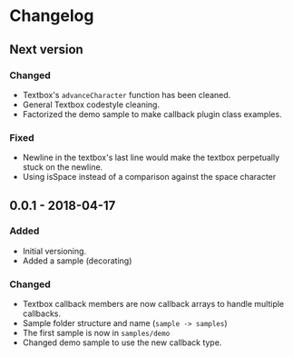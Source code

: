 # Changelog

## Next version
### Changed
- Textbox's `advanceCharacter` function has been cleaned.
- General Textbox codestyle cleaning.
- Factorized the demo sample to make callback plugin class examples.
### Fixed
- Newline in the textbox's last line would make the textbox perpetually stuck on the newline.
- Using isSpace instead of a comparison against the space character
## 0.0.1 - 2018-04-17
### Added
- Initial versioning.
- Added a sample (decorating)
### Changed
- Textbox callback members are now callback arrays to handle multiple callbacks.
- Sample folder structure and name (`sample -> samples`)
- The first sample is now in `samples/demo`
- Changed demo sample to use the new callback type.
